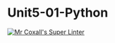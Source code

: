 # Unit5-01-Python
[![Mr Coxall's Super Linter](https:/github.com//ICS3U-Programming-Patrice-P/Unit5-01-Python/workflows/Mr%20Coxall's%20Super%20Linter/badge.svg)](https://github.com/ICS3U-Programming-Patrice-P/Unit5-01-Python/actions/)
